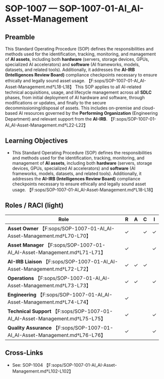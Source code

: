 # SOP-1007 — SOP-1007-01-AI\_AI-Asset-Management

## Preamble
This Standard Operating Procedure (SOP) defines the responsibilities and methods used for the identification, tracking, monitoring, and management of **AI assets**, including both **hardware** (servers, storage devices, GPUs, specialized AI accelerators) and **software** (AI frameworks, models, datasets, and related tools). Additionally, it addresses the **AI-IRB (Intelligences Review Board)** compliance checkpoints necessary to ensure ethically and legally sound asset usage. 【F:sops/SOP-1007-01-AI_AI-Asset-Management.md†L18-L18】
This SOP applies to all AI-related technical acquisitions, usage, and lifecycle management across all **SDLC** phases, from initial deployment of AI hardware and software, through modifications or updates, and finally to the secure decommissioning/disposal of assets. This includes on-premise and cloud-based AI resources governed by the **Performing Organization** (Engineering Department) and relevant support from the **AI-IRB**. 【F:sops/SOP-1007-01-AI_AI-Asset-Management.md†L22-L22】

## Learning Objectives
- This Standard Operating Procedure (SOP) defines the responsibilities and methods used for the identification, tracking, monitoring, and management of **AI assets**, including both **hardware** (servers, storage devices, GPUs, specialized AI accelerators) and **software** (AI frameworks, models, datasets, and related tools). Additionally, it addresses the **AI-IRB (Intelligences Review Board)** compliance checkpoints necessary to ensure ethically and legally sound asset usage. 【F:sops/SOP-1007-01-AI_AI-Asset-Management.md†L18-L18】

## Roles / RACI (light)
| Role | R | A | C | I |
|---|---|---|---|---|
| **Asset Owner** 【F:sops/SOP-1007-01-AI_AI-Asset-Management.md†L70-L70】 | ✓ |  | ✓ | ✓ |
| **Asset Manager** 【F:sops/SOP-1007-01-AI_AI-Asset-Management.md†L71-L71】 | ✓ |  |  | ✓ |
| **AI-IRB Liaison** 【F:sops/SOP-1007-01-AI_AI-Asset-Management.md†L72-L72】 | ✓ | ✓ | ✓ |  |
| **Operations** 【F:sops/SOP-1007-01-AI_AI-Asset-Management.md†L73-L73】 | ✓ | ✓ |  | ✓ |
| **Engineering** 【F:sops/SOP-1007-01-AI_AI-Asset-Management.md†L74-L74】 | ✓ |  |  |  |
| **Technical Support** 【F:sops/SOP-1007-01-AI_AI-Asset-Management.md†L75-L75】 | ✓ |  |  | ✓ |
| **Quality Assurance** 【F:sops/SOP-1007-01-AI_AI-Asset-Management.md†L76-L76】 | ✓ |  |  | ✓ |

## Cross-Links
- See: SOP-1004 【F:sops/SOP-1007-01-AI_AI-Asset-Management.md†L102-L102】
